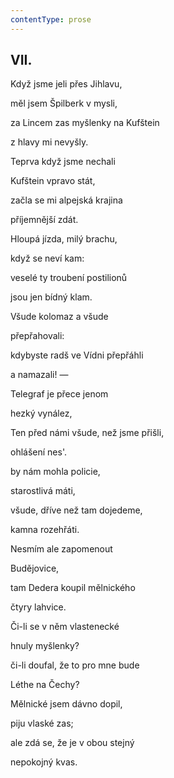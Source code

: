 ```yaml
---
contentType: prose
---
```


## VII.  

Když jsme jeli přes Jihlavu,  

měl jsem Špilberk v mysli,

za Lincem zas myšlenky na Kufštein

z hlavy mi nevyšly.

Teprva když jsme nechali

Kufštein vpravo stát,

začla se mi alpejská krajina

příjemnější zdát.

Hloupá jízda, milý brachu,

když se neví kam:

veselé ty troubení postilionů

jsou jen bídný klam.

Všude kolomaz a všude

přepřahovali:

kdybyste radš ve Vídni přepřáhli

a namazali! —

Telegraf je přece jenom

hezký vynález,

Ten před námi všude, než jsme přišli,

ohlášení nes'.

by nám mohla policie,

starostlivá máti,

všude, dříve než tam dojedeme,

kamna rozehřáti.

Nesmím ale zapomenout

Budějovice,

tam Dedera koupil mělnického

čtyry lahvice.

Či-li se v něm vlastenecké

hnuly myšlenky?

či-li doufal, že to pro mne bude

Léthe na Čechy?

Mělnické jsem dávno dopil,

piju vlaské zas;

ale zdá se, že je v obou stejný

nepokojný kvas.
